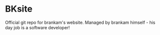 # BKsite
Official git repo for brankam's website. Managed by brankam himself - his day job is a software developer!
